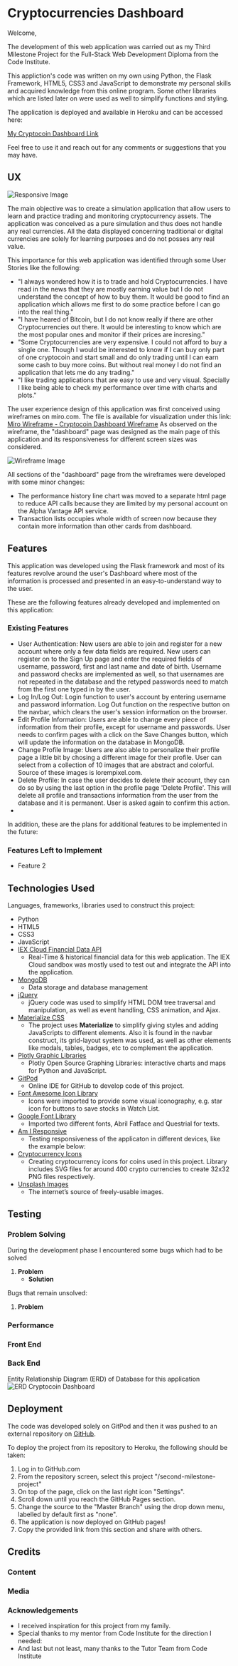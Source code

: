 # Cryptocurrencies Dashboard

Welcome, 

The development of this web application was carried out as my Third Milestone Project for the Full-Stack Web Development Diploma from the Code Institute.  

This appliction's code was written on my own using Python, the Flask Framework, HTML5, CSS3 and JavaScript to demonstrate my personal skills and acquired knowledge from this online program. Some other libraries which are listed later on were used as well to simplify functions and styling. 

The application is deployed and available in Heroku and can be accessed here:

[My Cryptocoin Dashboard Link](https://cryptocoin-dashboard.herokuapp.com/)

Feel free to use it and reach out for any comments or suggestions that you may have. 

## UX

![Responsive Image](documentation/images/myCryptocoinDashboardResponsive.png)

The main objective was to create a simulation application that allow users to learn and practice trading and monitoring cryptocurrency assets. The application was conceived as a pure simulation and thus does not handle any real currencies. All the data displayed concerning traditional or digital currencies are solely for learning purposes and do not posses any real value.
 
This importance for this web application was identified through some User Stories like the following:
 
- "I always wondered how it is to trade and hold Cryptocurrencies. I have read in the news that they are mostly earning value but I do not understand the concept of how to buy them. It would be good to find an application which allows me first to do some practice before I can go into the real thing."
- "I have heared of Bitcoin, but I do not know really if there are other Cryptocurrencies out there. It would be interesting to know which are the most popular ones and monitor if their prices are incresing."
- "Some Cryptocurrencies are very expensive. I could not afford to buy a single one. Though I would be interested to know if I can buy only part of one cryptocoin and start small and do only trading until I can earn some cash to buy more coins. But without real money I do not find an application that lets me do any trading."
- "I like trading applications that are easy to use and very visual. Specially I like being able to check my performance over time with charts and plots."

The user experience design of this application was first conceived using wireframes on miro.com. The file is available for visualization under this link: 
[Miro Wireframe - Cryptocoin Dashboard Wireframe](https://miro.com/app/board/o9J_ksDZXO4=/)
As observed on the wireframe, the "dashboard" page was designed as the main page of this application and its responsiveness for different screen sizes was considered. 

![Wireframe Image](documentation/images/MyCryptoDashboard_Overview.jpg)

All sections of the "dashboard" page from the wireframes were developed with some minor changes:
 - The performance history line chart was moved to a separate html page to reduce API calls because they are limited by my personal account on the Alpha Vantage API service.
 - Transaction lists occupies whole width of screen now because they contain more information than other cards from dashboard. 


## Features

This application was developed using the Flask framework and most of its features revolve around the user's Dashboard where most of the information is processed and presented in an easy-to-understand way to the user.  

These are the following features already developed and implemented on this application:

### Existing Features
- User Authentication: New users are able to join and register for a new account where only a few data fields are required. New users can register on to the Sign Up page and enter the required fields of username, password, first and last name and date of birth. Username and password checks are implemented as well, so that usernames are not repeated in the database and the retyped passwords need to match from the first one typed in by the user. 
- Log In/Log Out: Login function to user's account by entering username and password information. Log Out function on the respective button on the navbar, which clears the user's session information on the browser. 
- Edit Profile Information: Users are able to change every piece of information from their profile, except for username and passwords. User needs to confirm pages with a click on the Save Changes button, which will update the information on the database in MongoDB.
- Change Profile Image: Users are also able to personalize their profile page a little bit by chosing a different image for their profile. User can select from a collection of 10 images that are abstract and colorful. Source of these images is lorempixel.com.
- Delete Profile: In case the user decides to delete their account, they can do so by using the last option in the profile page 'Delete Profile'. This will delete all profile and transactions information from the user from the database and it is permanent. User is asked again to confirm this action. 
- 

In addition, these are the plans for additional features to be implemented in the future:

### Features Left to Implement
- Feature 2

## Technologies Used

Languages, frameworks, libraries used to construct this project:

- Python
- HTML5
- CSS3
- JavaScript
- [IEX Cloud Financial Data API](https://iexcloud.io/)
    - Real-Time & historical financial data for this web application. The IEX Cloud sandbox was mostly used to test out and integrate the API into the application. 
- [MongoDB](https://www.mongodb.com/cloud/atlas)
    - Data storage and database management
- [jQuery](https://jquery.com/)
    - jQuery code was used to simplify HTML DOM tree traversal and manipulation, as well as event handling, CSS animation, and Ajax.
- [Materialize CSS](https://materializecss.com/)
    - The project uses **Materialize** to simplify giving styles and adding JavaScripts to different elements. Also it is found in the navbar construct, its grid-layout system was used, as well as other elements like modals, tables, badges, etc to complement the application. 
- [Plotly Graphic Libraries](https://plotly.com/graphing-libraries/)
    - Plotly Open Source Graphing Libraries: interactive charts and maps for Python and JavaScript.
- [GitPod](https://www.gitpod.io/)
    - Online IDE for GitHub to develop code of this project. 
- [Font Awesome Icon Library](https://fontawesome.com/icons?d=gallery)
    - Icons were imported to provide some visual iconography, e.g. star icon for buttons to save stocks in Watch List.
- [Google Font Library](https://fonts.google.com/)
    - Imported two different fonts, Abril Fatface and Questrial for texts. 
- [Am I Responsive](http://ami.responsivedesign.is)
    - Testing responsiveness of the applicaton in different devices, like the example below:
- [Cryptocurrency Icons](https://github.com/spothq/cryptocurrency-icons)
    - Creating cryptocurrency icons for coins used in this project. Library includes SVG files for around 400 crypto currencies to create 32x32 PNG files respectively. 
- [Unsplash Images](https://unsplash.com/)
    - The internet’s source of freely-usable images.

## Testing

### Problem Solving

During the development phase I encountered some bugs which had to be solved

1. **Problem** 
    - **Solution** 



Bugs that remain unsolved:

1. **Problem** 

### Performance 

### Front End 


### Back End

Entity Relationship Diagram (ERD) of Database for this application
![ERD Cryptocoin Dashboard](documentation/images/ERD_cryptocoin_dashboard.jpeg)

## Deployment

The code was developed solely on GitPod and then it was pushed to an external repository on [GitHub](https://github.com/bramrodrigo89).

To deploy the project from its repository to Heroku, the following should be taken:

1. Log in to GitHub.com
2. From the repository screen, select this project "/second-milestone-project"
3. On top of the page, click on the last right icon "Settings".
4. Scroll down until you reach the GitHub Pages section.
5. Change the source to the "Master Branch" using the drop down menu, labelled by default first as "none".
6. The application is now deployed on GitHub pages!
7. Copy the provided link from this section and share with others.

## Credits

### Content


### Media


### Acknowledgements

- I received inspiration for this project from my family. 
- Special thanks to my mentor from Code Institute for the direction I needed:
- And last but not least, many thanks to the Tutor Team from Code Institute 
